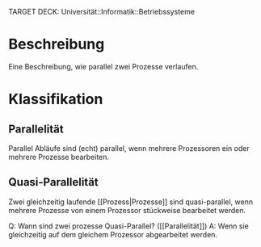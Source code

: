 TARGET DECK: Universität::Informatik::Betriebssysteme

# Beschreibung
Eine Beschreibung, wie parallel zwei Prozesse verlaufen.

# Klassifikation
## Parallelität
Parallel Abläufe sind (echt) parallel, wenn mehrere Prozessoren ein oder mehrere Prozesse bearbeiten.

## Quasi-Parallelität
Zwei gleichzeitig laufende [[Prozess|Prozesse]] sind quasi-parallel, wenn mehrere Prozesse von einem Prozessor stückweise bearbeitet werden.

Q: Wann sind zwei prozesse Quasi-Parallel? ([[Parallelität]])
A: Wenn sie gleichzeitig auf dem gleichem Prozessor abgearbeitet werden.
<!--ID: 1642897214570-->
